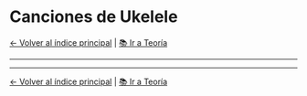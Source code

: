 # Canciones de Ukelele

[← Volver al índice principal](../README.md) | [📚 Ir a Teoría](./teoria.md)

---


---

[← Volver al índice principal](../README.md) | [📚 Ir a Teoría](./teoria.md)